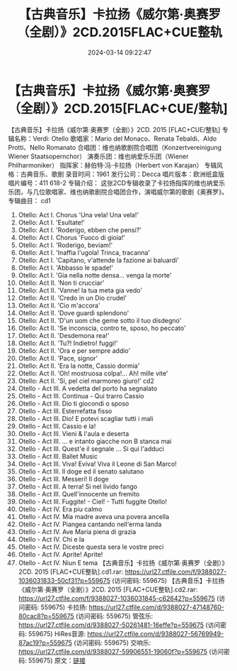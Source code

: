﻿---
title: 【古典音乐】卡拉扬《威尔第·奥赛罗（全剧）》2CD.2015FLAC+CUE整轨
date: 2024-03-14 09:22:47
categories: 古典音乐、新世纪、纯音雅乐
tags: 纯音雅乐
---
# 【古典音乐】卡拉扬《威尔第·奥赛罗（全剧）》2CD.2015[FLAC+CUE/整轨]

【古典音乐】卡拉扬《威尔第·奥赛罗（全剧）》2CD. 2015
[FLAC+CUE/整轨]
专辑名称：Verdi: Otello
歌唱家：Mario del Monaco、Renata Tebaldi、Aldo Protti、Nello
Romanato
合唱团：维也纳歌剧院合唱团（Konzertvereinigung Wiener Staatsopernchor）
演奏乐团：维也纳爱乐乐团（Wiener Philharmoniker）
指挥家：赫伯特·冯·卡拉扬（Herbert von Karajan）
专辑风格：古典音乐、歌剧
录音时间：1961
发行公司：Decca
唱片版本：欧洲纸盒版
唱片编号：411 618-2
专辑介绍：
这张2CD专辑收录了卡拉扬指挥的维也纳爱乐乐团，与几位歌唱家、维也纳歌剧院合唱团合作，演唱威尔第的歌剧《奥赛罗》。
专辑曲目：
cd1
01. Otello: Act I. Chorus 'Una vela! Una vela!'
02. Otello: Act I. 'Esultate!'
03. Otello: Act I. 'Roderigo, ebben che pensi?'
04. Otello: Act I. Chorus 'Fuoco di gioia!'
05. Otello: Act I. 'Roderigo, beviam!'
06. Otello: Act I. 'Inaffia l'ugola! Trinca, tracanna'
07. Otello: Act I. 'Capitano, v'attende la fazione ai
baluardi'
08. Otello: Act I. 'Abbasso le spade!'
09. Otello: Act I. 'Gia nella notte densa... venga la morte'
10. Otello: Act II. 'Non ti crucciar'
11. Otello: Act II. 'Vanne! Ia tua meta gia vedo'
12. Otello: Act II. 'Credo in un Dio crudel'
13. Otello: Act II. 'Cio m'accora'
14. Otello: Act II. 'Dove guardi splendono'
15. Otello: Act II. 'D'un uom che geme sotto il tuo
disdegno'
16. Otello: Act II. 'Se inconscia, contro te, sposo, ho
peccato'
17. Otello: Act II. 'Desdemona rea!'
18. Otello: Act II. 'Tu?! Indietro! fuggi!'
19. Otello: Act II. 'Ora e per sempre addio'
20. Otello: Act II. 'Pace, signor'
21. Otello: Act II. 'Era la notte, Cassio dormia'
22. Otello: Act II. 'Oh! mostruosa colpa!... Ah! mille vite'
23. Otello: Act II. 'Si, pel ciel marmoreo giuro!'
cd2
01. Otello - Act III. A vedetta del porto ha segnalato
02. Otello - Act III. Continua - Qui trarro Cassio
03. Otello - Act III. Dio ti giocondi o sposo
04. Otello - Act III. Esterrefatta fisso
05. Otello - Act III. Dio! E potevi scagliar tutti i mali
06. Otello - Act III. Cassio e la!
07. Otello - Act III. Vieni & l'aula e deserta
08. Otello - Act III. ... e intanto giacche non B stanca mai
09. Otello - Act III. Quest'e il segnale ... Si qui l'adduci
10. Otello - Act III. Ballet Music
11. Otello - Act III. Viva! Eviva! Viva il Leone di San
Marco!
12. Otello - Act III. Il doge ed il senato salutano
13. Otello - Act III. Messeri! Il doge
14. Otello - Act III. A terra! Si nel livido fango
15. Otello - Act III. Quell'innocente un fremito
16. Otello - Act III. Fuggite! - Ciel! - Tutti fuggite
Otello!
17. Otello - Act IV. Era piu calmo
18. Otello - Act IV. Mia madre aveva una povera ancella
19. Otello - Act IV. Piangea cantando nell'erma landa
20. Otello - Act IV. Ave Maria piena di grazia
21. Otello - Act IV. Chi e la
22. Otello - Act IV. Diceste questa sera le vostre preci
23. Otello - Act IV. Aprite! Aprite!
24. Otello - Act IV. Niun E tema
【古典音乐】卡拉扬《威尔第·奥赛罗（全剧）》2CD. 2015 [FLAC+CUE整轨].cd1.rar: https://url27.ctfile.com/f/9388027-1036031833-50cf31?p=559675
(访问密码: 559675)
【古典音乐】卡拉扬《威尔第·奥赛罗（全剧）》2CD. 2015 [FLAC+CUE整轨].cd2.rar: https://url27.ctfile.com/f/9388027-1036031845-c62642?p=559675
(访问密码: 559675)
卡拉扬: https://url27.ctfile.com/d/9388027-47148760-80cac8?p=559675
(访问密码: 559675)
管弦乐: https://url27.ctfile.com/d/9388027-50261481-16effe?p=559675
(访问密码: 559675)
HiRes音源: https://url27.ctfile.com/d/9388027-56769949-87ac19?p=559675
(访问密码: 559675)
交响乐: https://url27.ctfile.com/d/9388027-59906551-19060f?p=559675
(访问密码: 559675)
原文：[链接](https://blog.sina.com.cn/s/blog_1647c7e76010314p9.html)